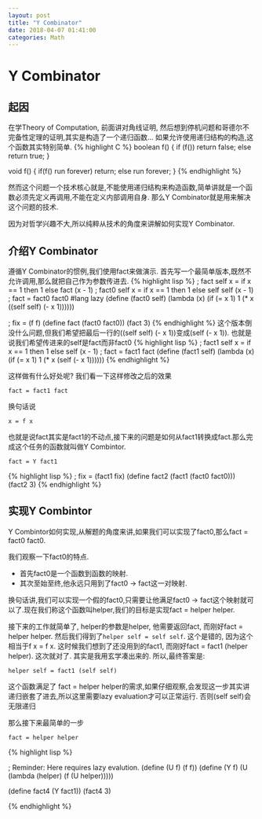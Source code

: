 ```yaml
---
layout: post
title: "Y Combinator"
date: 2018-04-07 01:41:00
categories: Math
---
```



# Y Combinator

## 起因

在学Theory of Computation, 前面讲对角线证明, 然后想到停机问题和哥德尔不完备性定理的证明,其实是构造了一个递归函数... 如果允许使用递归结构的构造,这个函数其实特别简单.
{% highlight C %} 
boolean f() {
  if (f()) return false;
  else return true;
}

void f() {
  if(f() run forever) return;
  else run forever;
}
{% endhighlight %}

然而这个问题一个技术核心就是,不能使用递归结构来构造函数,简单讲就是一个函数必须先定义再调用,不能在定义内部调用自身. 那么Y Combinator就是用来解决这个问题的技术.

因为对哲学兴趣不大,所以纯粹从技术的角度来讲解如何实现Y Combinator.

## 介绍Y Combinator

遵循Y Combinator的惯例,我们使用fact来做演示. 首先写一个最简单版本,既然不允许调用,那么就把自己作为参数传进去.
{% highlight lisp %}
; fact self x = if x == 1 then 1 else fact (x - 1)
; fact0 self x = if x == 1 then 1 else self self (x - 1)
; fact = fact0 fact0
#lang lazy
(define (fact0 self)
  (lambda (x)
    (if (= x 1)
        1
        (* x ((self self) (- x 1))))))

; fix = (f f)
(define fact (fact0 fact0))
(fact 3)
{% endhighlight %}
这个版本倒没什么问题,但我们希望把最后一行的((self self) (- x 1))变成(self (- x 1)). 也就是说我们希望传进来的self是fact而非fact0
{% highlight lisp %}
; fact1 self x = if x == 1 then 1 else self (x - 1)
; fact = fact1 fact
(define (fact1 self)
  (lambda (x)
    (if (= x 1)
        1
        (* x (self (- x 1))))))
{% endhighlight %}

这样做有什么好处呢? 我们看一下这样修改之后的效果
```
fact = fact1 fact
```
换句话说
```
x = f x
```
也就是说fact其实是fact1的不动点,接下来的问题是如何从fact1转换成fact.那么完成这个任务的函数就叫做Y Combintor.
```
fact = Y fact1
```
{% highlight lisp %}
; fix = (fact1 fix)
(define fact2 (fact1 (fact0 fact0)))
(fact2 3)
{% endhighlight %}

## 实现Y Combintor
Y Combintor如何实现,从解题的角度来讲,如果我们可以实现了fact0,那么fact = fact0 fact0. 

我们观察一下fact0的特点.
  * 首先fact0是一个函数到函数的映射.
  * 其次至始至终,他永远只用到了fact0 -> fact这一对映射.

换句话讲,我们可以实现一个假的fact0,只需要让他满足fact0 -> fact这个映射就可以了.现在我们称这个函数叫helper,我们的目标是实现fact = helper helper.

接下来的工作就简单了,
helper的参数是helper, 他需要返回fact, 而刚好fact = helper helper. 然后我们得到了```helper self = self self```. 这个是错的, 因为这个相当于f x = f x.
这时候我们想到了还没用到的fact1, 而刚好fact = fact1 (helper helper). 这次就对了. 其实是我用玄学凑出来的.
所以,最终答案是:
```
helper self = fact1 (self self)
```
这个函数满足了 fact = helper helper的需求,如果仔细观察,会发现这一步其实讲递归嵌套了进去,所以这里需要lazy evaluation才可以正常运行. 否则(self self)会无限递归

那么接下来最简单的一步
```
fact = helper helper
```
{% highlight lisp %}

; Reminder: Here requires lazy evalution.
(define (U f) (f f))
(define (Y f)
  (U (lambda (helper) (f (U helper)))))

(define fact4 (Y fact1))
(fact4 3)

{% endhighlight %}






